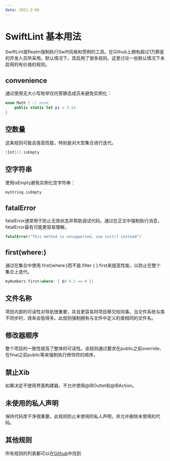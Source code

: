 ```yaml
---
date: 2021-2-06
---
```


# SwiftLint 基本用法
SwiftLint是Realm强制执行Swift风格和惯例的工具。在Github上拥有超过1万颗星的开发人员所采用。默认情况下，其启用了很多规则。这里讨论一些默认情况下未启用的有价值的规则。

## convenience
通过使用无大小写枚举仅托管静态成员来避免实例化：
``` swift
enum Math { // enum
    public static let pi = 3.14
}
```

## 空数量
这条规则可能会提高性能，特别是对大型集合进行迭代。
``` swift
[Int]().isEmpty
```

## 空字符串
使用isEmpty避免实例化空字符串：
``` swift
myString.isEmpty
```

## fatalError
fatalError通常用于防止无效状态并帮助调试代码。通过在正文中强制执行消息，fatalError最有可能更容易理解。
``` swift
fatalError("This method is unsupported, use init() instead")
```

## first(where:)
通过在集合中使用.first(where:)而不是.filter { }.first来提高性能，以防止在整个集合上迭代。
``` swift
myNumbers.first(where: { $0 % 2 == 0 })
```

## 文件名称
项目内部的可读性对导航很重要，并且更容易将项目移交给同事。当文件系统与类不同步时，效率会低得多。此规则强制拥有与文件中定义的类相同的文件名。

## 修改器顺序
整个项目的一致性提高了整体的可读性。该规则通过要求在public之前override、在final之前public等来强制执行修饰符的顺序。

## 禁止Xib
如果决定不使用界面构建器，不允许使用@IBOutlet和@IBAction。

## 未使用的私人声明
保持代码库干净很重要。此规则防止未使用的私人声明，并允许删除未使用的代码。

## 其他规则
所有规则的列表都可以在[Github](https://github.com/realm/SwiftLint/blob/main/Rules.md#unused-private-declaration)中找到